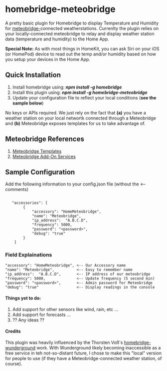 # homebridge-meteobridge
A pretty basic plugin for Homebridge to display Temperature and Humidity for [meteobridge-](https://www.meteobridge.com/wiki/index.php/Home)connected weatherstations.  Currenlty the plugin relies on your locally-connected meteobridge to relay and display weather station data (temperature and humidity) to the Home App.

**Special Note:** As with most things in HomeKit, you can ask Siri on your iOS (or HomePod) device to read out the temp and/or humidity based on how you setup your devices in the Home App.

## Quick Installation

1. Install homebridge using: **_npm install -g homebridge_**
2. Install this plugin using: **_npm install -g homebridge-meteobridge_**
3. Update your configuration file to reflect your local conditions (**see the sample below**)

No keys or APIs required.  We just rely on the fact that **(a)** you have a weather station on your local networtk connected through a Meteobridge and **(b)** Meteobridge exposes templates for us to take advantage of.  

## Meteobridge References
1. [Meteobridge Templates](https://www.meteobridge.com/wiki/index.php/Templates)
2. [Meteobridge Add-On Services](https://www.meteobridge.com/wiki/index.php/Add-On_Services)


## Sample Configuration
Add the following information to your config.json file (without the <-- comments)
```

   "accessories": [
        {
            "accessory": "HomeMeteobridge",
            "name": "Meteobridge",
            "ip_address":  "A.B.C.D",
            "frequency": 5000,
            "password": "<password>",
            "debug": "true"
        }
    ]
```
### Field Explainations
    "accessory": "HomeMeteobridge", <-- Our Accessory name
    "name": "Meteobridge",          <-- Easy to remember name
    "ip_address":  "A.B.C.D",       <-- IP address of our meteobridge
    "frequency": 5000,              <-- Update frequency (5 second min)
    "password": "<password>",       <-- Admin password for Meteobridge
    "debug": "true"                 <-- Display readings in the console

#### Things yet to do:
1. Add support for other sensors like wind, rain, etc ...
2. Add support for forecasts ...
3. ??  Any ideas ??

#### Credits
This plugin was heavily influenced by the Thorsten Voß's [homebridge-wunderground](https://github.com/xfjx/homebridge-wunderground) work.  With Wunderground likely becoming inaccessible as a free service in teh not-so-distant future, I chose to make this "local" version for people to use (if they have a Meteobridge-connected weather station, of course).